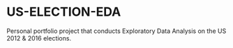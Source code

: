 # US-ELECTION-EDA

Personal portfolio project that conducts Exploratory Data Analysis on the US 2012 & 2016 elections. 
